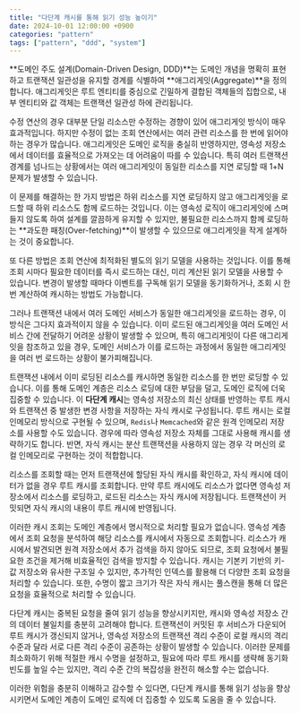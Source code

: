 ```yaml
---
title: "다단계 캐시를 통해 읽기 성능 높이기"
date: 2024-10-01 12:00:00 +0900
categories: "pattern"
tags: ["pattern", "ddd", "system"]
---
```


**도메인 주도 설계(Domain-Driven Design, DDD)**는 도메인 개념을 명확히 표현하고 트랜잭션 일관성을 유지할 경계를 식별하여 **애그리게잇(Aggregate)**을 정의합니다. 애그리게잇은 루트 엔티티를 중심으로 긴밀하게 결합된 객체들의 집합으로, 내부 엔티티와 값 객체는 트랜잭션 일관성 하에 관리됩니다.

수정 연산의 경우 대부분 단일 리소스만 수정하는 경향이 있어 애그리게잇 방식이 매우 효과적입니다. 하지만 수정이 없는 조회 연산에서는 여러 관련 리소스를 한 번에 읽어야 하는 경우가 많습니다. 애그리게잇은 도메인 로직을 충실히 반영하지만, 영속성 저장소에서 데이터를 효율적으로 가져오는 데 어려움이 따를 수 있습니다. 특히 여러 트랜잭션 경계를 넘나드는 상황에서는 여러 애그리게잇이 동일한 리소스를 지연 로딩할 때 1+N 문제가 발생할 수 있습니다.

이 문제를 해결하는 한 가지 방법은 하위 리소스를 지연 로딩하지 않고 애그리게잇을 로드할 때 하위 리소스도 함께 로드하는 것입니다. 이는 영속성 로직이 애그리게잇에 스며들지 않도록 하여 설계를 깔끔하게 유지할 수 있지만, 불필요한 리소스까지 함께 로딩하는 **과도한 패칭(Over-fetching)**이 발생할 수 있으므로 애그리게잇을 작게 설계하는 것이 중요합니다.

또 다른 방법은 조회 연산에 최적화된 별도의 읽기 모델을 사용하는 것입니다. 이를 통해 조회 시마다 필요한 데이터를 즉시 로드하는 대신, 미리 계산된 읽기 모델을 사용할 수 있습니다. 변경이 발생할 때마다 이벤트를 구독해 읽기 모델을 동기화하거나, 조회 시 한 번 계산하여 캐시하는 방법도 가능합니다.

그러나 트랜잭션 내에서 여러 도메인 서비스가 동일한 애그리게잇을 로드하는 경우, 이 방식은 그다지 효과적이지 않을 수 있습니다. 이미 로드된 애그리게잇을 여러 도메인 서비스 간에 전달하기 어려운 상황이 발생할 수 있으며, 특히 애그리게잇이 다른 애그리게잇을 참조하고 있을 경우, 도메인 서비스가 이를 로드하는 과정에서 동일한 애그리게잇을 여러 번 로드하는 상황이 불가피해집니다.

트랜잭션 내에서 이미 로딩된 리소스를 캐시하면 동일한 리소스를 한 번만 로딩할 수 있습니다. 이를 통해 도메인 계층은 리소스 로딩에 대한 부담을 덜고, 도메인 로직에 더욱 집중할 수 있습니다. 이 **다단계 캐시**는 영속성 저장소의 최신 상태를 반영하는 루트 캐시와 트랜잭션 중 발생한 변경 사항을 저장하는 자식 캐시로 구성됩니다. 루트 캐시는 로컬 인메모리 방식으로 구현될 수 있으며, `Redis`나 `Memcached`와 같은 원격 인메모리 저장소를 사용할 수도 있습니다. 경우에 따라 영속성 저장소 자체를 그대로 사용해 캐시를 생략하기도 합니다. 반면, 자식 캐시는 분산 트랜잭션을 사용하지 않는 경우 각 머신의 로컬 인메모리로 구현하는 것이 적합합니다.

리소스를 조회할 때는 먼저 트랜잭션에 할당된 자식 캐시를 확인하고, 자식 캐시에 데이터가 없을 경우 루트 캐시를 조회합니다. 만약 루트 캐시에도 리소스가 없다면 영속성 저장소에서 리소스를 로딩하고, 로드된 리소스는 자식 캐시에 저장됩니다. 트랜잭션이 커밋되면 자식 캐시의 내용이 루트 캐시에 반영됩니다.

이러한 캐시 조회는 도메인 계층에서 명시적으로 처리할 필요가 없습니다. 영속성 계층에서 조회 요청을 분석하여 해당 리소스를 캐시에서 자동으로 조회합니다. 리소스가 캐시에서 발견되면 원격 저장소에서 추가 검색을 하지 않아도 되므로, 조회 요청에서 불필요한 조건을 제거해 비효율적인 검색을 방지할 수 있습니다. 캐시는 기본키 기반의 키-값 저장소와 유사한 구조일 수 있지만, 추가적인 인덱스를 활용해 더 다양한 조회 요청을 처리할 수 있습니다. 또한, 수명이 짧고 크기가 작은 자식 캐시는 풀스캔을 통해 더 많은 요청을 효율적으로 처리할 수 있습니다.

다단계 캐시는 중복된 요청을 줄여 읽기 성능을 향상시키지만, 캐시와 영속성 저장소 간의 데이터 불일치를 충분히 고려해야 합니다. 트랜잭션이 커밋된 후 서비스가 다운되어 루트 캐시가 갱신되지 않거나, 영속성 저장소의 트랜잭션 격리 수준이 로컬 캐시의 격리 수준과 달라 서로 다른 격리 수준이 공존하는 상황이 발생할 수 있습니다. 이러한 문제를 최소화하기 위해 적절한 캐시 수명을 설정하고, 필요에 따라 루트 캐시를 생략해 동기화 빈도를 높일 수는 있지만, 격리 수준 간의 복잡성을 완전히 해소할 수는 없습니다.

이러한 위험을 충분히 이해하고 감수할 수 있다면, 다단계 캐시를 통해 읽기 성능을 향상시키면서 도메인 계층이 도메인 로직에 더 집중할 수 있도록 도움을 줄 수 있습니다.
